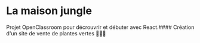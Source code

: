 # La maison jungle

Projet OpenClassroom pour décrouvrir et débuter avec React.####
Création d'un site de vente de plantes vertes 🌵🎍🌷
